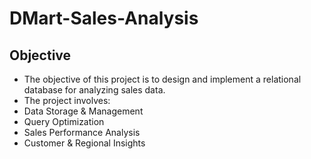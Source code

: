 # DMart-Sales-Analysis
## Objective

 - The objective of this project is to design and implement a relational database for analyzing sales data.
 - The project involves:
 - Data Storage & Management
 - Query Optimization
 - Sales Performance Analysis
 - Customer & Regional Insights
